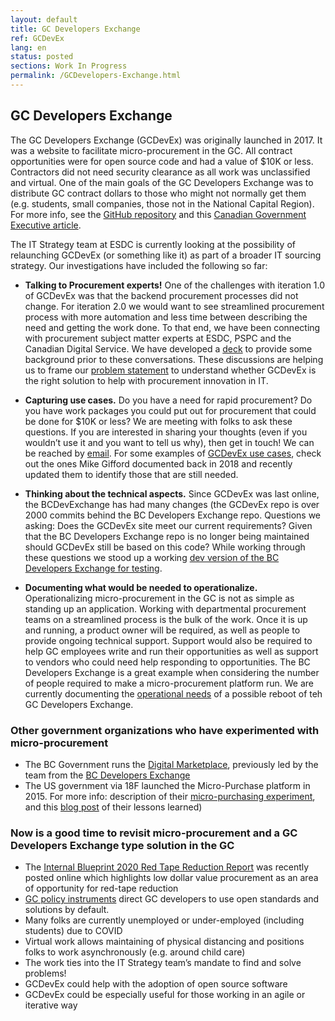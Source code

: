 ```yaml
---
layout: default
title: GC Developers Exchange
ref: GCDevEx
lang: en
status: posted
sections: Work In Progress
permalink: /GCDevelopers-Exchange.html
---
```

## GC Developers Exchange

The GC Developers Exchange (GCDevEx) was originally launched in 2017. It was a website to facilitate micro-procurement in the GC. All contract opportunities were for open source code and had a value of $10K or less. Contractors did not need security clearance as all work was unclassified and virtual. One of the main goals of the GC Developers Exchange was to distribute GC contract dollars to those who might not normally get them (e.g. students, small companies, those not in the National Capital Region). For more info, see the [GitHub repository](https://github.com/canada-ca/devex) and this [Canadian Government Executive article](https://canadiangovernmentexecutive.ca/dig/24_03/28/).

The IT Strategy team at ESDC is currently looking at the possibility of relaunching GCDevEx (or something like it) as part of a broader IT sourcing strategy.  Our investigations have included the following so far:

- **Talking to Procurement experts!**  One of the challenges with iteration 1.0 of GCDevEx was that the backend procurement processes did not change.  For iteration 2.0 we would want to see streamlined procurement process with more automation and less time between describing the need and getting the work done. To that end, we have been connecting with procurement subject matter experts at ESDC, PSPC and the Canadian Digital Service. We have developed a [deck](https://docs.google.com/presentation/d/1guX117_Cl6vGrfGb8E8En5gLLzjJDLFBxnJR1whDb-w/edit?usp=sharing) to provide some background prior to these conversations.  These discussions are helping us to frame our [problem statement](https://docs.google.com/document/d/1dpsXvXY_iHsgJAAPQzrX8gOhm5ttC_JCCGZKvWRWQZk/edit) to understand whether GCDevEx is the right solution to help with procurement innovation in IT.

- **Capturing use cases.** Do you have a need for rapid procurement? Do you have work packages you could put out for procurement that could be done for $10K or less? We are meeting with folks to ask these questions. If you are interested in sharing your thoughts (even if you wouldn’t use it and you want to tell us why), then get in touch!  We can be reached by [email](mailto:EDSC.DGIIT.StrategieTI-ITStrategy.IITB.ESDC@hrsdc-rhdcc.gc.ca). For some examples of [GCDevEx use cases](https://github.com/canada-ca/devex/issues?q=is%3Aissue+is%3Aopen+%2410K+project+idea), check out the ones Mike Gifford documented back in 2018 and recently updated them to identify those that are still needed.

- **Thinking about the technical aspects.** Since GCDevEx was last online, the BCDevExchange has had many changes (the GCDevEx repo is over 2000 commits behind the BC Developers Exchange repo. Questions we asking:
Does the GCDevEx site meet our current requirements?
Given that the BC Developers Exchange repo is no longer being maintained should GCDevEx still be based on this code?
While working through these questions we stood up a working [dev version of the BC Developers Exchange for testing](https://dev.devex.smellems.com/).

- **Documenting what would be needed to operationalize.**  Operationalizing micro-procurement in the GC is not as simple as standing up an application.  Working with departmental procurement teams on a streamlined process is the bulk of the work. Once it is up and running, a product owner will be required, as well as people to provide ongoing technical support.  Support would also be required to help GC employees write and run their opportunities as well as support to vendors who could need help responding to opportunities.  The BC Developers Exchange is a great example when considering the number of people required to make a micro-procurement platform run.  We are currently documenting the [operational needs](https://docs.google.com/document/d/11CQBSzSRiVCzzoM6_uYrVu8p-CgWEzKkgaq9FLW1Xm4/edit?usp=sharing) of a possible reboot of teh GC Developers Exchange.

### Other government organizations who have experimented with micro-procurement

- The BC Government runs the  [Digital Marketplace](https://digital.gov.bc.ca/marketplace), previously led by the team from the  [BC Developers Exchange](https://bcdevexchange.org/)
- The US government via 18F launched the Micro-Purchase platform in 2015. For more info: description of their [micro-purchasing experiment](https://18f.gsa.gov/2015/10/13/open-source-micropurchasing/), and this [blog post](https://18f.gsa.gov/2016/01/15/micro-purchase-auctions-round-2-what-we-learned/) of their lessons learned)

### Now is a good time to revisit micro-procurement and a GC Developers Exchange type solution in the GC

- The [Internal Blueprint 2020 Red Tape Reduction Report](https://internal-red-tape-reduction-report.github.io/) was recently posted online which highlights low dollar value procurement as an area of opportunity for red-tape reduction
- [GC policy instruments](https://www.tbs-sct.gc.ca/pol/doc-eng.aspx?id=32602) direct GC developers to use open standards and solutions by default.
- Many folks are currently unemployed or under-employed (including students) due to COVID
- Virtual work allows maintaining of physical distancing and positions folks to work asynchronously (e.g. around child care)
- The work ties into the IT Strategy team’s mandate to find and solve problems!
- GCDevEx could help with the adoption of open source software
- GCDevEx could be especially useful for those working in an agile or iterative way
